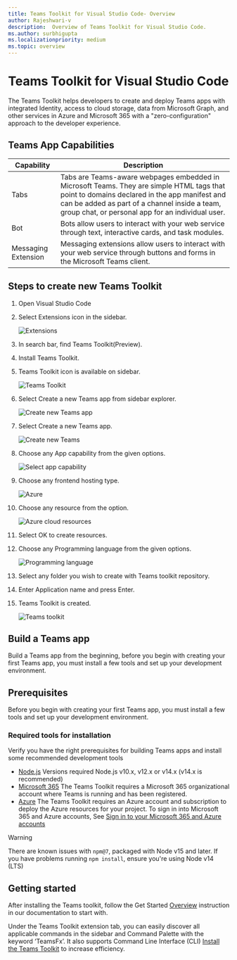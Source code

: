 ```yaml
---
title: Teams Toolkit for Visual Studio Code- Overview
author: Rajeshwari-v
description:  Overview of Teams Toolkit for Visual Studio Code.
ms.author: surbhigupta
ms.localizationpriority: medium
ms.topic: overview
---
```

# Teams Toolkit for Visual Studio Code
The Teams Toolkit helps developers to create and deploy Teams apps with integrated Identity, access to cloud storage, data from Microsoft Graph, and other services in Azure and Microsoft 365 with a "zero-configuration" approach to the developer experience.

## Teams App Capabilities

| **Capability**| **Description**|
|--------|-------------|
| Tabs |  Tabs are Teams-aware webpages embedded in Microsoft Teams. They are simple HTML tags that point to domains declared in the app manifest and can be added as part of a channel inside a team, group chat, or personal app for an individual user. |
| Bot |  Bots allow users to interact with your web service through text, interactive cards, and task modules. |
| Messaging Extension | Messaging extensions allow users to interact with your web service through buttons and forms in the Microsoft Teams client.  |
## Steps to create new Teams Toolkit
1. Open Visual Studio Code
1. Select Extensions icon in the sidebar.

    ![Extensions](~/assets/images/tools-and-sdks/teams-extensions.png)

1. In search bar, find Teams Toolkit(Preview).
1. Install Teams Toolkit.
1. Teams Toolkit icon is available on sidebar.

    ![Teams Toolkit](~/assets/images/tools-and-sdks/teams-toolkit.png)

1. Select Create a new Teams app from sidebar explorer.

    ![Create new Teams app](~/assets/images/tools-and-sdks/Create-new-teams-app.png)

1. Select Create a new Teams app.

    ![Create new Teams](~/assets/images/tools-and-sdks/create-new-app.png)

1. Choose any App capability from the given options.

    ![Select app capability](~/assets/images/tools-and-sdks/select-app-capability.png)

1. Choose any frontend hosting type.

    ![Azure](~/assets/images/tools-and-sdks/Azure-host.png)

1. Choose any resource from the option.
   
     ![Azure cloud resources](~/assets/images/tools-and-sdks/Azure-cloud-resources.png)

1. Select OK to create resources.
1. Choose any Programming language from the given options.

    ![Programming language](~/assets/images/tools-and-sdks/programming-language.png)
1. Select any folder you wish to create with Teams toolkit repository.
1. Enter Application name and press Enter.
1. Teams Toolkit is created.

     ![Teams toolkit](~/assets/images/tools-and-sdks/teams-toolkit-sample.png)

## Build a Teams app
Build a Teams app from the beginning, before you begin with creating your first Teams app, you must install a few tools and set up your development environment.

## Prerequisites
Before you begin with creating your first Teams app, you must install a few tools and set up your development environment.
### Required tools for installation

Verify you have the right prerequisites for building Teams apps and install some recommended development tools

- [Node.js](https://nodejs.org/en/download/) Versions required Node.js v10.x, v12.x or v14.x (v14.x is recommended)
- [Microsoft 365](https://developer.microsoft.com/microsoft-365/dev-program)
The Teams Toolkit requires a Microsoft 365 organizational account where Teams is running and has been registered.
- [Azure](https://azure.microsoft.com/free/)
The Teams Toolkit requires an Azure account and subscription to deploy the Azure resources for your project.
To sign in into Microsoft 365 and Azure accounts, See [Sign in to your Microsoft 365 and Azure accounts](../get-started/prerequisites.md#sign-in-to-your-microsoft-365-and-azure-accounts) 

> [!WARNING]
> There are known issues with `npm@7`, packaged with Node v15 and later. If you have problems running `npm install`, ensure you're using Node v14 (LTS)

## Getting started
After installing the Teams toolkit, follow the Get Started [Overview](../get-started/code-samples.md#overview) instruction in our documentation to start with.

Under the Teams Toolkit extension tab, you can easily discover all applicable commands in the sidebar and Command Palette with the keyword ‘TeamsFx’. It also supports Command Line Interface (CLI) [Install the Teams Toolkit](../get-started/prerequisites.md#install-the-teams-toolkit) to increase efficiency.

